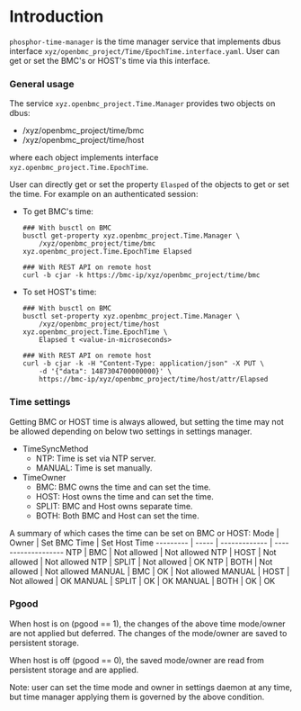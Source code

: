# Introduction
`phosphor-time-manager` is the time manager service that implements dbus
interface `xyz/openbmc_project/Time/EpochTime.interface.yaml`.
User can get or set the BMC's or HOST's time via this interface.

### General usage
The service `xyz.openbmc_project.Time.Manager` provides two objects on dbus:
* /xyz/openbmc_project/time/bmc
* /xyz/openbmc_project/time/host

where each object implements interface `xyz.openbmc_project.Time.EpochTime`.

User can directly get or set the property `Elasped` of the objects to get or set
the time. For example on an authenticated session:

* To get BMC's time:
   ```
   ### With busctl on BMC
   busctl get-property xyz.openbmc_project.Time.Manager \
       /xyz/openbmc_project/time/bmc xyz.openbmc_project.Time.EpochTime Elapsed

   ### With REST API on remote host
   curl -b cjar -k https://bmc-ip/xyz/openbmc_project/time/bmc
   ```
* To set HOST's time:
   ```
   ### With busctl on BMC
   busctl set-property xyz.openbmc_project.Time.Manager \
       /xyz/openbmc_project/time/host xyz.openbmc_project.Time.EpochTime \
       Elapsed t <value-in-microseconds>

   ### With REST API on remote host
   curl -b cjar -k -H "Content-Type: application/json" -X PUT \
       -d '{"data": 1487304700000000}' \
       https://bmc-ip/xyz/openbmc_project/time/host/attr/Elapsed
   ```

### Time settings
Getting BMC or HOST time is always allowed, but setting the time may not be
allowed depending on below two settings in settings manager.

* TimeSyncMethod 
   * NTP: Time is set via NTP server.
   * MANUAL: Time is set manually.
* TimeOwner
   * BMC: BMC owns the time and can set the time.
   * HOST: Host owns the time and can set the time.
   * SPLIT: BMC and Host owns separate time.
   * BOTH: Both BMC and Host can set the time.

A summary of which cases the time can be set on BMC or HOST:
Mode      | Owner | Set BMC Time  | Set Host Time
--------- | ----- | ------------- | -------------------
NTP       | BMC   | Not allowed   | Not allowed
NTP       | HOST  | Not allowed   | Not allowed
NTP       | SPLIT | Not allowed   | OK
NTP       | BOTH  | Not allowed   | Not allowed
MANUAL    | BMC   | OK            | Not allowed
MANUAL    | HOST  | Not allowed   | OK
MANUAL    | SPLIT | OK            | OK
MANUAL    | BOTH  | OK            | OK

### Pgood
When host is on (pgood == 1), the changes of the above time mode/owner are not
applied but deferred. The changes of the mode/owner are saved to persistent
storage.

When host is off (pgood == 0), the saved mode/owner are read from
persistent storage and are applied.

Note: user can set the time mode and owner in settings daemon at any time,
but time manager applying them is governed by the above condition.
